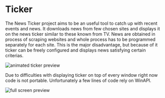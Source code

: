 # Ticker
The News Ticker project aims to be an useful tool to catch up with recent events and news. It downloads news from few chosen sites and displays it on the news ticker similar to these known from TV. News are obtained in process of scraping websites and whole process has to be programmed separately for each site. This is the major disadvantage, but because of it ticker can be freely configured and displays news satisfying certain criterias.

![animated ticker preview](https://user-images.githubusercontent.com/44038381/59164937-26ea3200-8b14-11e9-8424-c39e3f214681.gif)

Due to difficulties with displaying ticker on top of every window right now code is not portable. Unfortunately a few lines of code rely on WinAPI.

![full screen preview](https://user-images.githubusercontent.com/44038381/46820664-0d2afc00-cd87-11e8-9022-f4e25b84c3e6.PNG)
